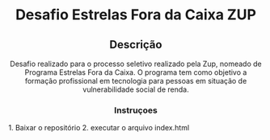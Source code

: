 <h1 align="center">Desafio Estrelas Fora da Caixa ZUP</h1>

<h2 align="center">Descrição</h2>
<p align="center">Desafio realizado para o processo seletivo realizado pela Zup, nomeado de Programa Estrelas Fora da Caixa. O programa tem como objetivo a formação profissional em tecnologia para pessoas em situação de vulnerabilidade social de renda. </p>

<h3 align="center">Instruçoes</h3>
1. Baixar o repositório
2. executar o arquivo index.html